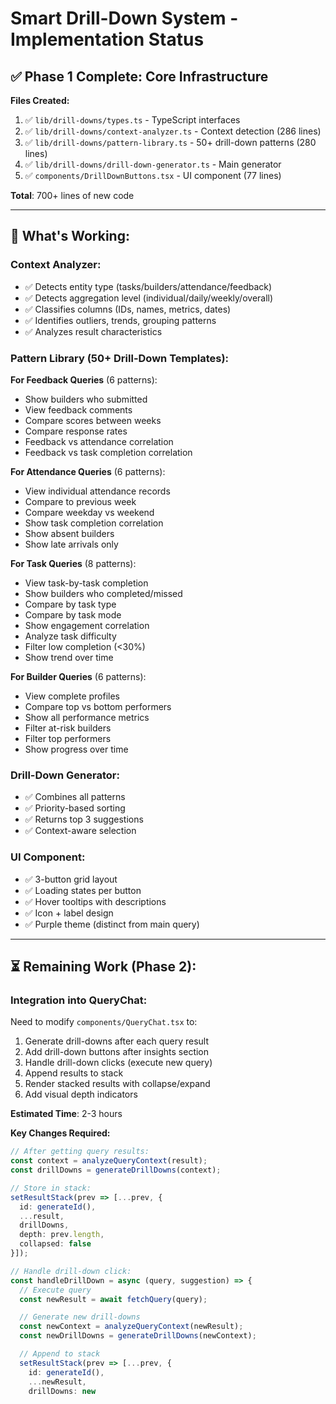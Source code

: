 # Smart Drill-Down System - Implementation Status

## ✅ **Phase 1 Complete: Core Infrastructure**

**Files Created:**
1. ✅ `lib/drill-downs/types.ts` - TypeScript interfaces
2. ✅ `lib/drill-downs/context-analyzer.ts` - Context detection (286 lines)
3. ✅ `lib/drill-downs/pattern-library.ts` - 50+ drill-down patterns (280 lines)
4. ✅ `lib/drill-downs/drill-down-generator.ts` - Main generator
5. ✅ `components/DrillDownButtons.tsx` - UI component (77 lines)

**Total**: 700+ lines of new code

---

## 🎯 **What's Working:**

### Context Analyzer:
- ✅ Detects entity type (tasks/builders/attendance/feedback)
- ✅ Detects aggregation level (individual/daily/weekly/overall)
- ✅ Classifies columns (IDs, names, metrics, dates)
- ✅ Identifies outliers, trends, grouping patterns
- ✅ Analyzes result characteristics

### Pattern Library (50+ Drill-Down Templates):

**For Feedback Queries** (6 patterns):
- Show builders who submitted
- View feedback comments
- Compare scores between weeks
- Compare response rates
- Feedback vs attendance correlation
- Feedback vs task completion correlation

**For Attendance Queries** (6 patterns):
- View individual attendance records
- Compare to previous week
- Compare weekday vs weekend
- Show task completion correlation
- Show absent builders
- Show late arrivals only

**For Task Queries** (8 patterns):
- View task-by-task completion
- Show builders who completed/missed
- Compare by task type
- Compare by task mode
- Show engagement correlation
- Analyze task difficulty
- Filter low completion (<30%)
- Show trend over time

**For Builder Queries** (6 patterns):
- View complete profiles
- Compare top vs bottom performers
- Show all performance metrics
- Filter at-risk builders
- Filter top performers
- Show progress over time

### Drill-Down Generator:
- ✅ Combines all patterns
- ✅ Priority-based sorting
- ✅ Returns top 3 suggestions
- ✅ Context-aware selection

### UI Component:
- ✅ 3-button grid layout
- ✅ Loading states per button
- ✅ Hover tooltips with descriptions
- ✅ Icon + label design
- ✅ Purple theme (distinct from main query)

---

## ⏳ **Remaining Work (Phase 2):**

### Integration into QueryChat:
Need to modify `components/QueryChat.tsx` to:
1. Generate drill-downs after each query result
2. Add drill-down buttons after insights section
3. Handle drill-down clicks (execute new query)
4. Append results to stack
5. Render stacked results with collapse/expand
6. Add visual depth indicators

**Estimated Time**: 2-3 hours

**Key Changes Required:**
```typescript
// After getting query results:
const context = analyzeQueryContext(result);
const drillDowns = generateDrillDowns(context);

// Store in stack:
setResultStack(prev => [...prev, {
  id: generateId(),
  ...result,
  drillDowns,
  depth: prev.length,
  collapsed: false
}]);

// Handle drill-down click:
const handleDrillDown = async (query, suggestion) => {
  // Execute query
  const newResult = await fetchQuery(query);

  // Generate new drill-downs
  const newContext = analyzeQueryContext(newResult);
  const newDrillDowns = generateDrillDowns(newContext);

  // Append to stack
  setResultStack(prev => [...prev, {
    id: generateId(),
    ...newResult,
    drillDowns: new